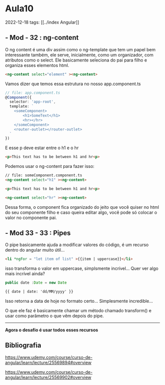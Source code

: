 # Aula10
2022-12-18
tags: [[../index Angular]]

## - Mod  - 32 : ng-content

O ng content é uma div assim como o ng-template que tem um papel bem interessante também, ele serve, inicialmente, como um organizador, com atributos como o select. Ele basicamente seleciona do pai para filho e organiza esses elementos html.

~~~html
<ng-content select="element" ><ng-content>
~~~

Vamos dizer que temos essa estrutura no nosso app.component.ts

~~~ts
// file: app.component.ts
@Component({
  selector: 'app-root',
  template: `
    <someComponent>
	    <h1>SomeText</h1>
	    <hr></hr>
    </someComponent>
    <router-outlet></router-outlet>
  `
})
~~~

E esse p deve estar entre o h1 e o hr

~~~html
<p>This text has to be between h1 and hr<p>
~~~

Podemos usar o ng-content para fazer isso:

~~~html
// file: someComponent.component.ts
<ng-content select="h1" ><ng-content>

<p>This text has to be between h1 and hr<p>

<ng-content select="hr" ><ng-content>
~~~

Dessa forma, o component fica organizado do jeito que você quiser no html do seu componente filho e caso queira editar algo, você pode só colocar o valor no componente pai.

## - Mod 33 - 33 : Pipes

O pipe basicamente ajuda a modificar valores do código, é um recurso dentro do angular muito útil...

~~~html
<li *ngFor = "let item of list" >{{item | uppercase}}</li>
~~~

isso transforma o valor em uppercase, simplsmente incrível... Quer ver algo mais incrível ainda?

~~~ts
public date :Date = new Date
~~~
~~~html
{{ date | date: 'dd/MM/yyyy' }}
~~~

Isso retorna a data de hoje no formato certo... Simplesmente incredible...

O que ele faz é basicamente chamar um método chamado transform() e usar como parâmetro o que vêm depois do pipe.

-----------------------------------------------
**Agora o desafio é usar todos esses recursos**

## Bibliografia

https://www.udemy.com/course/curso-de-angular/learn/lecture/25569894#overview

https://www.udemy.com/course/curso-de-angular/learn/lecture/25569902#overview